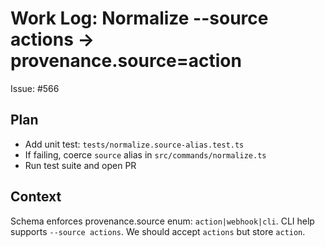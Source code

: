 # Work Log: Normalize --source actions -> provenance.source=action

Issue: #566

## Plan

- Add unit test: `tests/normalize.source-alias.test.ts`
- If failing, coerce `source` alias in `src/commands/normalize.ts`
- Run test suite and open PR

## Context

Schema enforces provenance.source enum: `action|webhook|cli`. CLI help supports `--source actions`. We should accept `actions` but store `action`.
